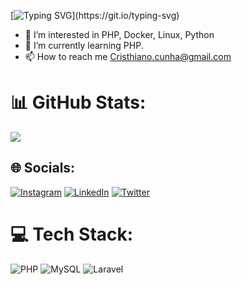 [![Typing SVG](https://readme-typing-svg.demolab.com?font=Fira+Code&pause=1000&color=0EF2F7&width=435&lines=BEM+VINDO!)](https://git.io/typing-svg)
- 👀 I’m interested in PHP, Docker, Linux, Python
- 🌱 I’m currently learning PHP. 
- 📫 How to reach me Cristhiano.cunha@gmail.com

# 📊 GitHub Stats:

![](https://github-readme-stats.vercel.app/api/top-langs/?username=cristhianocunha&theme=vue-dark&hide_border=false&include_all_commits=false&count_private=false&layout=compact)


## 🌐 Socials:
[![Instagram](https://img.shields.io/badge/Instagram-%23E4405F.svg?logo=Instagram&logoColor=white)](https://instagram.com/cristhianocunha) [![LinkedIn](https://img.shields.io/badge/LinkedIn-%230077B5.svg?logo=linkedin&logoColor=white)](https://linkedin.com/in/cristhiano-cunha) [![Twitter](https://img.shields.io/badge/Twitter-%231DA1F2.svg?logo=Twitter&logoColor=white)](https://twitter.com/cristhianocunha) 

# 💻 Tech Stack:
![PHP](https://img.shields.io/badge/php-3670A0?style=for-the-badge&logo=php&logoColor=ffdd54) ![MySQL](https://img.shields.io/badge/sql-%23FF9900.svg?style=for-the-badge&logo=sql-aws&logoColor=white) ![Laravel](https://img.shields.io/badge/Laravel-%23092E20.svg?style=for-the-badge&logo=Laravel&logoColor=white) 


<div>


